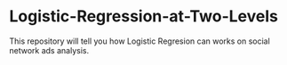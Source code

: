 # Logistic-Regression-at-Two-Levels
This repository will tell you how Logistic Regresion can works on social network ads analysis.
